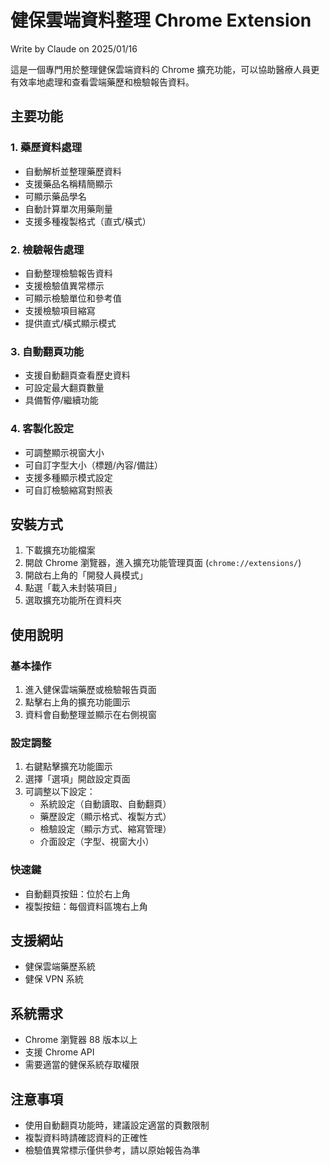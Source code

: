 # 健保雲端資料整理 Chrome Extension
Write by Claude on 2025/01/16

這是一個專門用於整理健保雲端資料的 Chrome 擴充功能，可以協助醫療人員更有效率地處理和查看雲端藥歷和檢驗報告資料。

## 主要功能

### 1. 藥歷資料處理
- 自動解析並整理藥歷資料
- 支援藥品名稱精簡顯示
- 可顯示藥品學名
- 自動計算單次用藥劑量
- 支援多種複製格式（直式/橫式）

### 2. 檢驗報告處理
- 自動整理檢驗報告資料
- 支援檢驗值異常標示
- 可顯示檢驗單位和參考值
- 支援檢驗項目縮寫
- 提供直式/橫式顯示模式

### 3. 自動翻頁功能
- 支援自動翻頁查看歷史資料
- 可設定最大翻頁數量
- 具備暫停/繼續功能

### 4. 客製化設定
- 可調整顯示視窗大小
- 可自訂字型大小（標題/內容/備註）
- 支援多種顯示模式設定
- 可自訂檢驗縮寫對照表

## 安裝方式

1. 下載擴充功能檔案
2. 開啟 Chrome 瀏覽器，進入擴充功能管理頁面 (`chrome://extensions/`)
3. 開啟右上角的「開發人員模式」
4. 點選「載入未封裝項目」
5. 選取擴充功能所在資料夾

## 使用說明

### 基本操作
1. 進入健保雲端藥歷或檢驗報告頁面
2. 點擊右上角的擴充功能圖示
3. 資料會自動整理並顯示在右側視窗

### 設定調整
1. 右鍵點擊擴充功能圖示
2. 選擇「選項」開啟設定頁面
3. 可調整以下設定：
   - 系統設定（自動讀取、自動翻頁）
   - 藥歷設定（顯示格式、複製方式）
   - 檢驗設定（顯示方式、縮寫管理）
   - 介面設定（字型、視窗大小）

### 快速鍵
- 自動翻頁按鈕：位於右上角
- 複製按鈕：每個資料區塊右上角

## 支援網站
- 健保雲端藥歷系統
- 健保 VPN 系統

## 系統需求
- Chrome 瀏覽器 88 版本以上
- 支援 Chrome API
- 需要適當的健保系統存取權限

## 注意事項
- 使用自動翻頁功能時，建議設定適當的頁數限制
- 複製資料時請確認資料的正確性
- 檢驗值異常標示僅供參考，請以原始報告為準